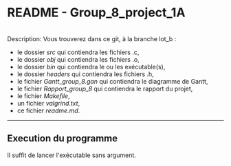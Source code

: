 # README - Group_8_project_1A

\
Description: Vous trouverez dans ce git, à la branche lot_b :
* le dossier *src* qui contiendra les fichiers .c,
* le dossier *obj* qui contiendra les fichiers .o, 
* le dossier *bin* qui contiendra le ou les exécutable(s), 
* le dossier *headers* qui contiendra les fichiers .h, 
* le fichier *Gantt_group_8.gan* qui contiendra le diagramme de Gantt,
* le fichier *Rapport_group_8* qui contiendra le rapport du projet,
* le fichier *Makefile*,
* un fichier *valgrind.txt*,
* ce fichier *readme.md*.



***

## Execution du programme

Il suffit de lancer l'exécutable sans argument.

